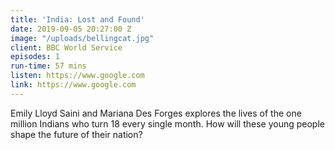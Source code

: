```yaml
---
title: 'India: Lost and Found'
date: 2019-09-05 20:27:00 Z
image: "/uploads/bellingcat.jpg"
client: BBC World Service
episodes: 1
run-time: 57 mins
listen: https://www.google.com
link: https://www.google.com
---
```


Emily Lloyd Saini and Mariana Des Forges explores the lives of the one million Indians who turn 18 every single month. How will these young people shape the future of their nation?